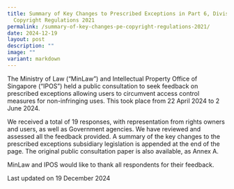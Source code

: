 ```yaml
---
title: Summary of Key Changes to Prescribed Exceptions in Part 6, Division 1 of
  Copyright Regulations 2021
permalink: /summary-of-key-changes-pe-copyright-regulations-2021/
date: 2024-12-19
layout: post
description: ""
image: ""
variant: markdown
---
```

The Ministry of Law (“MinLaw”) and Intellectual Property Office of Singapore (“IPOS”) held a public consultation to seek feedback on prescribed exceptions allowing users to circumvent access control measures for non-infringing uses. This took place from 22 April 2024 to 2 June 2024. 

We received a total of 19 responses, with representation from rights owners and users, as well as Government agencies. We have reviewed and assessed all the feedback provided. A summary of the key changes to the prescribed exceptions subsidiary legislation is appended at the end of the page. The original public consultation paper is also available, as Annex A. 

MinLaw and IPOS would like to thank all respondents for their feedback. 

<p class="right-side-updated">Last updated on 19 December 2024</p>